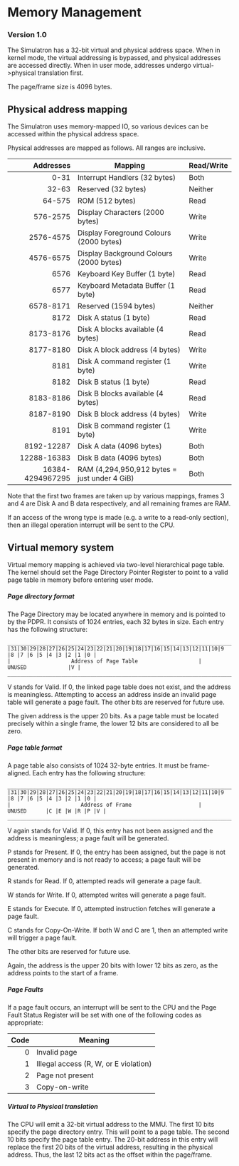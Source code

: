 # Memory Management
### Version 1.0
The Simulatron has a 32-bit virtual and physical address space. When in kernel mode, the virtual addressing is bypassed, and physical addresses are accessed directly. When in user mode, addresses undergo virtual->physical translation first.

The page/frame size is 4096 bytes.

## Physical address mapping
The Simulatron uses memory-mapped IO, so various devices can be accessed within the physical address space.

Physical addresses are mapped as follows. All ranges are inclusive.

|     Addresses    |                   Mapping                    | Read/Write |
| ----------------:| -------------------------------------------- | ---------- |
|             0-31 | Interrupt Handlers (32 bytes)                | Both       |
|            32-63 | Reserved (32 bytes)                          | Neither    |
|           64-575 | ROM (512 bytes)                              | Read       |
|         576-2575 | Display Characters (2000 bytes)              | Write      |
|        2576-4575 | Display Foreground Colours (2000 bytes)      | Write      |
|        4576-6575 | Display Background Colours (2000 bytes)      | Write      |
|             6576 | Keyboard Key Buffer (1 byte)                 | Read       |
|             6577 | Keyboard Metadata Buffer (1 byte)            | Read       |
|        6578-8171 | Reserved (1594 bytes)                        | Neither    |
|             8172 | Disk A status (1 byte)                       | Read       |
|        8173-8176 | Disk A blocks available (4 bytes)            | Read       |
|        8177-8180 | Disk A block address (4 bytes)               | Write      |
|             8181 | Disk A command register (1 byte)             | Write      |
|             8182 | Disk B status (1 byte)                       | Read       |
|        8183-8186 | Disk B blocks available (4 bytes)            | Read       |
|        8187-8190 | Disk B block address (4 bytes)               | Write      |
|             8191 | Disk B command register (1 byte)             | Write      |
|       8192-12287 | Disk A data (4096 bytes)                     | Both       |
|      12288-16383 | Disk B data (4096 bytes)                     | Both       |
| 16384-4294967295 | RAM (4,294,950,912 bytes = just under 4 GiB) | Both       |

Note that the first two frames are taken up by various mappings, frames 3 and 4 are Disk A and B data respectively, and all remaining frames are RAM.

If an access of the wrong type is made (e.g. a write to a read-only section), then an illegal operation interrupt will be sent to the CPU.

## Virtual memory system
Virtual memory mapping is achieved via two-level hierarchical page table. The kernel should set the Page Directory Pointer Register to point to a valid page table in memory before entering user mode.

##### Page directory format
The Page Directory may be located anywhere in memory and is pointed to by the PDPR. It consists of 1024 entries, each 32 bytes in size. Each entry has the following structure:

```
_________________________________________________________________________________________________
|31|30|29|28|27|26|25|24|23|22|21|20|19|18|17|16|15|14|13|12|11|10|9 |8 |7 |6 |5 |4 |3 |2 |1 |0 |
|                   Address of Page Table                   |             UNUSED             |V |
_________________________________________________________________________________________________
```

V stands for Valid. If 0, the linked page table does not exist, and the address is meaningless. Attempting to access an address inside an invalid page table will generate a page fault. The other bits are reserved for future use.

The given address is the upper 20 bits. As a page table must be located precisely within a single frame, the lower 12 bits are considered to all be zero.

##### Page table format
A page table also consists of 1024 32-byte entries. It must be frame-aligned. Each entry has the following structure:

```
_________________________________________________________________________________________________
|31|30|29|28|27|26|25|24|23|22|21|20|19|18|17|16|15|14|13|12|11|10|9 |8 |7 |6 |5 |4 |3 |2 |1 |0 |
|                      Address of Frame                     |     UNUSED      |C |E |W |R |P |V |
_________________________________________________________________________________________________
```

V again stands for Valid. If 0, this entry has not been assigned and the address is meaningless; a page fault will be generated.

P stands for Present. If 0, the entry has been assigned, but the page is not present in memory and is not ready to access; a page fault will be generated.

R stands for Read. If 0, attempted reads will generate a page fault.

W stands for Write. If 0, attempted writes will generate a page fault.

E stands for Execute. If 0, attempted instruction fetches will generate a page fault.

C stands for Copy-On-Write. If both W and C are 1, then an attempted write will trigger a page fault.

The other bits are reserved for future use.

Again, the address is the upper 20 bits with lower 12 bits as zero, as the address points to the start of a frame.

##### Page Faults
If a page fault occurs, an interrupt will be sent to the CPU and the Page Fault Status Register will be set with one of the following codes as appropriate:

| Code |               Meaning                 |
| ----:| ------------------------------------- |
|    0 | Invalid page                          |
|    1 | Illegal access (R, W, or E violation) |
|    2 | Page not present                      |
|    3 | Copy-on-write                         |

##### Virtual to Physical translation
The CPU will emit a 32-bit virtual address to the MMU. The first 10 bits specify the page directory entry. This will point to a page table. The second 10 bits specify the page table entry. The 20-bit address in this entry will replace the first 20 bits of the virtual address, resulting in the physical address. Thus, the last 12 bits act as the offset within the page/frame.
